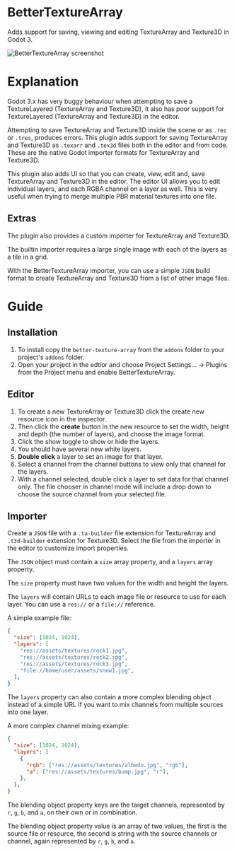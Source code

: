 [screenshot]: https://raw.githubusercontent.com/awkwardpolygons/better-texture-array/master/screenshot.png "BetterTextureArray screenshot"
# BetterTextureArray
Adds support for saving, viewing and editing TextureArray and Texture3D in Godot 3.

![][screenshot]

# Explanation
Godot 3.x has very buggy behaviour when attempting to save a TextureLayered (TextureArray and Texture3D), it also has poor support for TextureLayered (TextureArray and Texture3D) in the editor.

Attempting to save TextureArray and Texture3D inside the scene or as `.res` or `.tres`, produces errors.
This plugin adds support for saving TextureArray and Texture3D as `.texarr` and `.tex3d` files both in the editor and from code.
These are the native Godot importer formats for TextureArray and Texture3D.

This plugin also adds UI so that you can create, view, edit and, save TextureArray and Texture3D in the editor.
The editor UI allows you to edit individual layers, and each RGBA channel on a layer as well. This is very useful when trying to merge multiple PBR material textures into one file.

## Extras
The plugin also provides a custom importer for TextureArray and Texture3D.

The builtin importer requires a large single image with each of the layers as a tile in a grid.

With the BetterTextureArray importer, you can use a simple `JSON` build format to create TextureArray and Texture3D from a list of other image files.

# Guide
## Installation
1. To install copy the `better-texture-array` from the `addons` folder to your project's `addons` folder.
2. Open your project in the edtior and choose Project Settings... -> Plugins from the Project menu and enable BetterTextureArray.

## Editor
1. To create a new TextureArray or Texture3D click the create new resource icon in the inspector.
2. Then click the **create** button in the new resource to set the width, height and depth (the number of layers), and choose the image format.
3. Click the show toggle to show or hide the layers.
4. You should have several new white layers.
5. **Double click** a layer to set an image for that layer.
6. Select a channel from the channel buttons to view only that channel for the layers.
7. With a channel selected, double click a layer to set data for that channel only. The file chooser in channel mode will include a drop down to choose the source channel from your selected file.

## Importer
Create a `JSON` file with a `.ta-builder` file extension for TextureArray and `.t3d-builder` extension for Texture3D.
Select the file from the importer in the editor to customize import properties.

The `JSON` object must contain a `size` array property, and a `layers` array property.

The `size` property must have two values for the width and height the layers.

The `layers` will contain URLs to each image file or resource to use for each layer. You can use a `res://` or a `file://` reference.

A simple example file:
```json
{
  "size": [1024, 1024],
  "layers": [
    "res://assets/textures/rock1.jpg",
    "res://assets/textures/rock2.jpg",
    "res://assets/textures/rock3.jpg",
    "file://home/user/assets/snow1.jpg",
  ],
}
```

The `layers` property can also contain a more complex blending object instead of a simple URL if you want to mix channels from multiple sources into one layer.

A more complex channel mixing example:
```json
{
  "size": [1024, 1024],
  "layers": [
    {
      "rgb": ["res://assets/textures/albedo.jpg", "rgb"],
      "a": ["res://assets/textures/bump.jpg", "r"],
    },
  ],
}
```

The blending object property keys are the target channels, represented by `r`, `g`, `b`, and `a`, on their own or in combination.

The blending object property value is an array of two values, the first is the source file or resource, the second is string with the source channels or channel, again represented by `r`, `g`, `b`, and `a`.
